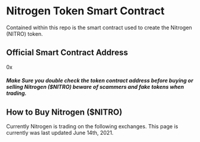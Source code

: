 # Nitrogen Token Smart Contract

Contained within this repo is the smart contract used to create the Nitrogen (NITRO) token. 

## Official Smart Contract Address
0x

##### Make Sure you double check the token contract address before buying or selling Nitrogen ($NITRO) beware of scammers and fake tokens when trading. 

## How to Buy Nitrogen ($NITRO)
Currently Nitrogen is trading on the following exchanges. This page is currently was last updated June 14th, 2021.
